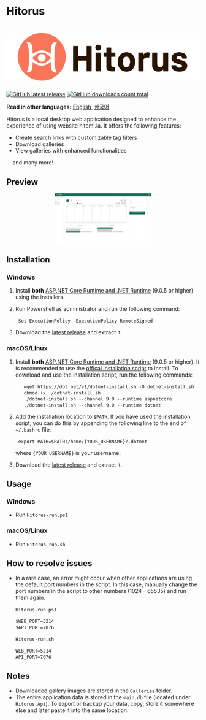# Hitorus

<h1 align="center">
  <picture>
    <source media="(prefers-color-scheme: dark)" srcset="content/banner-dark.jpeg">
    <source media="(prefers-color-scheme: light)" srcset="content/banner-light.png">
    <img alt="Hitorus" src="content/banner-light.png">
  </picture>
</h1>

[![GitHub latest release](https://img.shields.io/github/release/kaismic/Hitorus.svg?logo=github)](https://github.com/kaismic/Hitorus/releases/latest)
[![GitHub downloads count total](https://img.shields.io/github/downloads/kaismic/Hitorus/total.svg?logo=github)](https://github.com/kaismic/Hitorus/releases)

**Read in other languages:** [English](README.md), [한국어](README-ko.md)

Hitorus is a local desktop web application designed to enhance the experience of using website hitomi.la. It offers the following features:

- Create search links with customizable tag filters
- Download galleries
- View galleries with enhanced functionalities

... and many more!

## Preview
<div align="center">
  <img src="./content/preview-1.jpeg" width="50%">
</div>

## Installation
### Windows
1. Install **both** [ASP.NET Core Runtime and .NET Runtime](https://dotnet.microsoft.com/download/dotnet/9.0) (9.0.5 or higher) using the installers.
2. Run Powershell as administrator and run the following command: 

        Set-ExecutionPolicy -ExecutionPolicy RemoteSigned
3. Download the [latest release](https://github.com/kaismic/Hitorus/releases/latest) and extract it.

### macOS/Linux
1. Install **both** [ASP.NET Core Runtime and .NET Runtime](https://dotnet.microsoft.com/download/dotnet/9.0) (9.0.5 or higher). It is recommended to use the [offical installation script](https://learn.microsoft.com/en-us/dotnet/core/install/linux-scripted-manual#scripted-install) to install.
To download and use the installation script, run the following commands:

          wget https://dot.net/v1/dotnet-install.sh -O dotnet-install.sh
          chmod +x ./dotnet-install.sh
          ./dotnet-install.sh --channel 9.0 --runtime aspnetcore
          ./dotnet-install.sh --channel 9.0 --runtime dotnet

2. Add the installation location to `$PATH`. If you have used the installation script, you can do this by appending the following line to the end of `~/.bashrc` file:

        export PATH=$PATH:/home/{YOUR_USERNAME}/.dotnet
    where `{YOUR_USERNAME}` is your username.

3. Download the [latest release](https://github.com/kaismic/Hitorus/releases/latest) and extract it.


## Usage
### Windows
- Run `Hitorus-run.ps1`

### macOS/Linux
- Run `Hitorus-run.sh`

## How to resolve issues
- In a rare case, an error might occur when other applications are using the default port numbers in the script. In this case, manually change the port numbers in the script to other numbers (1024 - 65535) and run them again.

  `Hitorus-run.ps1`

      $WEB_PORT=5214
      $API_PORT=7076
  `Hitorus-run.sh`

      WEB_PORT=5214
      API_PORT=7076

## Notes
- Downloaded gallery images are stored in the `Galleries` folder.
- The entire application data is stored in the `main.db` file (located under `Hitorus.Api`). To export or backup your data, copy, store it somewhere else and later paste it into the same location.